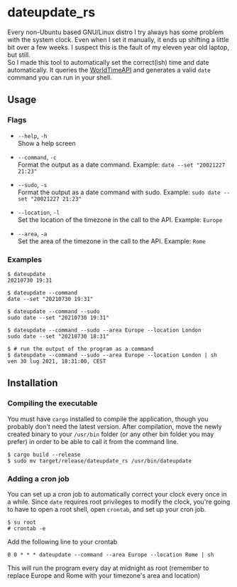 # dateupdate_rs

Every non-Ubuntu based GNU/Linux distro I try always has some problem with the system clock. Even when I set it manually, it ends up shifting a little bit over a few weeks. I suspect this is the fault of my eleven year old laptop, but still.  
So I made this tool to automatically set the correct(ish) time and date automatically. It queries the [WorldTimeAPI](http://worldtimeapi.org/) and generates a valid `date` command you can run in your shell.

## Usage
### Flags
* `--help`, `-h`  
    Show a help screen
    
* `--command`, `-c`  
    Format the output as a date command. Example: `date --set "20021227 21:23"`
    
* `--sudo`, `-s`  
    Format the output as a date command with sudo. Example: `sudo date --set "20021227 21:23"`

* `--location`, `-l`  
    Set the location of the timezone in the call to the API. Example: `Europe`

* `--area`, `-a`  
    Set the area of the timezone in the call to the API. Example: `Rome`

### Examples
```
$ dateupdate
20210730 19:31

$ dateupdate --command
date --set "20210730 19:31"

$ dateupdate --command --sudo
sudo date --set "20210730 19:31"

$ dateupdate --command --sudo --area Europe --location London
sudo date --set "20210730 18:31"

$ # run the output of the program as a command
$ dateupdate --command --sudo --area Europe --location London | sh
ven 30 lug 2021, 18:31:00, CEST
```

## Installation
### Compiling the executable
You must have `cargo` installed to compile the application, though you probably don't need the latest version. After compilation, move the newly created binary to your `/usr/bin` folder (or any other bin folder you may prefer) in order to be able to call it from the command line.
```
$ cargo build --release
$ sudo mv target/release/dateupdate_rs /usr/bin/dateupdate
```
### Adding a cron job
You can set up a cron job to automatically correct your clock every once in a while. Since `date` requires root privileges to modify the clock, you're going to have to open a root shell, open `crontab`, and set up your cron job.
```
$ su root
# crontab -e
```

Add the following line to your crontab
```
0 0 * * * dateupdate --command --area Europe --location Rome | sh
```
This will run the program every day at midnight as root (remember to replace Europe and Rome with your timezone's area and location)
